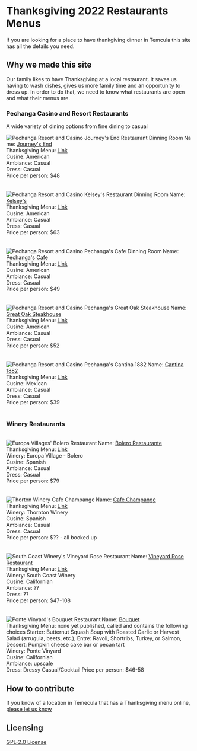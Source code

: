 # Thanksgiving 2022 Restaurants Menus

If you are looking for a place to have thankgiving dinner in Temcula this site has all the details you need.

## Why we made this site

Our family likes to have Thanksgiving at a local restaurant.  It saves us having to wash dishes, gives us more family time and an opportunity to dress up.  In order to do that, we need to know what restaurants are open and what their menus are.

### Pechanga Casino and Resort Restaurants
A wide variety of dining options from fine dining to casual

<img align="left" alt="Pechanga Resort and Casino Journey's End Restaurant Dinning Room" src="https://user-images.githubusercontent.com/37763229/140663327-03d406f5-2158-44d4-98ca-c5190297702d.jpg">
Name: <a href="https://www.pechanga.com/eat/journeys-end">Journey's End</a><BR>
Thanksgiving Menu: <a href="https://www.pechanga.com/uploads/assets/menus/holidays/thanksgiving-2022/Journeys_End_Thanksgiving_2022_Menu.pdf">Link</a><BR>
Cusine: American<BR>
Ambiance: Casual<BR>
Dress: Casual<BR>
Price per person: $48<BR>
<BR CLEAR=LEFT>

<br>
<img align="left" alt="Pechanga Resort and Casino Kelsey's Restaurant Dinning Room" src="https://user-images.githubusercontent.com/37763229/140665383-f494f048-c3f9-499f-a3ef-1dbea0b2d19b.jpg">
Name: <a href="https://www.pechanga.com/eat/kelseys">Kelsey's</a><BR>
Thanksgiving Menu: <a href="https://www.pechanga.com/uploads/assets/menus/holidays/thanksgiving-2022/Kelseys_Thanksgiving_2022_Menu.pdf">Link</a><BR>
Cusine: American<BR>
Ambiance: Casual<BR>
Dress: Casual<BR>
Price per person: $63<BR>
<BR CLEAR=LEFT>

<br>
<img align="left" alt="Pechanga Resort and Casino Pechanga's Cafe Dinning Room" src="https://user-images.githubusercontent.com/37763229/140665602-0ca91eb3-2239-48d7-9946-333502c404c9.jpg">
Name: <a href="https://www.pechanga.com/eat/pechanga-cafe">Pechanga's Cafe</a><BR>
Thanksgiving Menu: <a href="https://www.pechanga.com/uploads/assets/menus/holidays/Thanksgiving-%202021-Cafe.pdf">Link</a><BR>
Cusine: American<BR>
Ambiance: Casual<BR>
Dress: Casual<BR>
Price per person: $49<BR>
<BR CLEAR=LEFT>  

<br>
<img align="left" alt="Pechanga Resort and Casino Pechanga's Great Oak Steakhouse" src="https://user-images.githubusercontent.com/37763229/140665849-271b1a4d-9780-4f58-8e5b-6bd3601aec22.jpg">
Name: <a href="https://www.pechanga.com/eat/pechanga-cafe">Great Oak Steakhouse</a><BR>
Thanksgiving Menu: <a href="https://www.pechanga.com/uploads/assets/menus/holidays/Thanksgiving-%202021-Great-Oak.pdf">Link</a><BR>
Cusine: American<BR>
Ambiance: Casual<BR>
Dress: Casual<BR>
Price per person: $52<BR>
<BR CLEAR=LEFT>  

<br>
<img align="left" alt="Pechanga Resort and Casino Pechanga's Cantina 1882" src="https://user-images.githubusercontent.com/37763229/140666062-37408345-f810-446f-8baf-d74e9518a3b1.jpg">
Name: <a href="https://www.pechanga.com/eat/1882-cantina">Cantina 1882</a><BR>
Thanksgiving Menu: <a href="https://www.pechanga.com/uploads/assets/menus/holidays/Thanksgiving-%202021-1882-Cantina.pdf">Link</a><BR>
Cusine: Mexican<BR>
Ambiance: Casual<BR>
Dress: Casual<BR>
Price per person: $39<BR>
<BR CLEAR=LEFT> 
  
### Winery Restaurants
<br>
<img align="left" alt="Europa Villages' Bolero Restaurant" src="https://user-images.githubusercontent.com/37763229/140666475-ba99ed2c-5315-4d1e-b154-98721883ba34.jpg">
Name: <a href="https://www.europavillage.com/bolero/">Bolero Restaurante</a><BR>
Thanksgiving Menu: <a href="https://www.europavillage.com/wp-content/uploads/2021/11/Thanksgiving_Brunch_Menu_Sign_2021_14x22_v2.pdf">Link</a><BR>
Winery: Europa Village - Bolero<br>
Cusine: Spanish<BR>
Ambiance: Casual<BR>
Dress: Casual<BR>
Price per person: $79<BR>
<BR CLEAR=LEFT> 

<br>
<img align="left" alt="Thorton Winery Cafe Champange" src="https://user-images.githubusercontent.com/37763229/140678340-744c796c-fea6-4379-8876-b5004b3be759.png">
Name: <a href="https://www.thorntonwine.com/cafe-champagne-restaurant/">Cafe Champange</a><BR>
Thanksgiving Menu: <a href="https://www.thorntonwine.com/holiday-menus/thanksgiving-menu/">Link</a><BR>
Winery: Thornton Winery<br>
Cusine: Spanish <BR>
Ambiance: Casual<BR>
Dress: Casual<BR>
Price per person: $?? - all booked up<BR> 
<BR CLEAR=LEFT> 

<br>
<img align="left" alt="South Coast Winery's Vineyard Rose Restaurant" src="https://user-images.githubusercontent.com/37763229/140679493-4a0e45b2-154b-4680-a1cc-33b511456cd3.png">
Name: <a href="https://www.southcoastwinery.com/dining/vineyardrose">Vineyard Rose Restaurant</a><BR>
Thanksgiving Menu: <a href="https://www.southcoastwinery.com/dining/thanksgiving">Link</a><BR>
Winery: South Coast Winery<br>
Cusine: Californian<BR>
Ambiance: ??<BR>
Dress: ??<BR>
Price per person: $47-108<BR>
<BR CLEAR=LEFT> 
  
<br>
<img align="left" alt="Ponte Vinyard's Bouguet Restaurant" src="https://user-images.githubusercontent.com/37763229/140681188-c430d45a-e385-45fa-a82d-09bf27d808c4.jpg">
Name: <a href="https://www.pontevineyardinn.com/dining-bar/bouquet-restaurant/">Bouquet</a><BR>
Thanksgiving Menu: none yet published, called and contains the following choices
Starter: Butternut Squash Soup with Roasted Garlic or Harvest Salad (arrugula, beets, etc.), Entre: Ravoli, Shortribs, Turkey, or Salmon, Dessert: Pumpkin cheese cake bar or pecan tart<br>
Winery: Ponte Vinyard<br>
Cusine: Californian<BR>
Ambiance: upscale<BR>
Dress: Dressy Casual/Cocktail
Price per person: $46-58
<BR CLEAR=LEFT> 
  

## How to contribute

If you know of a location in Temecula that has a Thanksgiving menu online, [please let us know](https://docs.google.com/forms/d/e/1FAIpQLScV_7LNw5MKTnk2f3w7K9i3pttNSqDKLQy8SydnexlnUZ3Qqw/viewform)


## Licensing

[GPL-2.0 License](https://github.com/ExperimentsInHonesty/tecmecula-thanksgiving-2021/blob/main/LICENSE)
